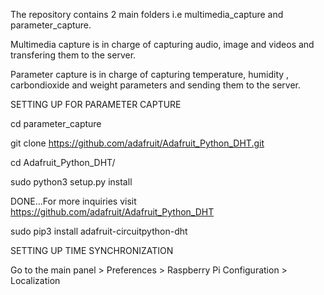 The repository contains 2 main folders i.e multimedia_capture and parameter_capture.

Multimedia capture is in charge of capturing audio, image and videos and transfering 
them to the server.

Parameter capture is in charge of capturing temperature, humidity , carbondioxide and 
weight parameters and sending them to the server.

SETTING UP FOR PARAMETER CAPTURE

cd parameter_capture

git clone https://github.com/adafruit/Adafruit_Python_DHT.git

cd Adafruit_Python_DHT/

sudo python3 setup.py install

DONE...For more inquiries visit https://github.com/adafruit/Adafruit_Python_DHT



sudo pip3 install adafruit-circuitpython-dht


SETTING UP TIME SYNCHRONIZATION

Go to the main panel > Preferences > Raspberry Pi Configuration > Localization

